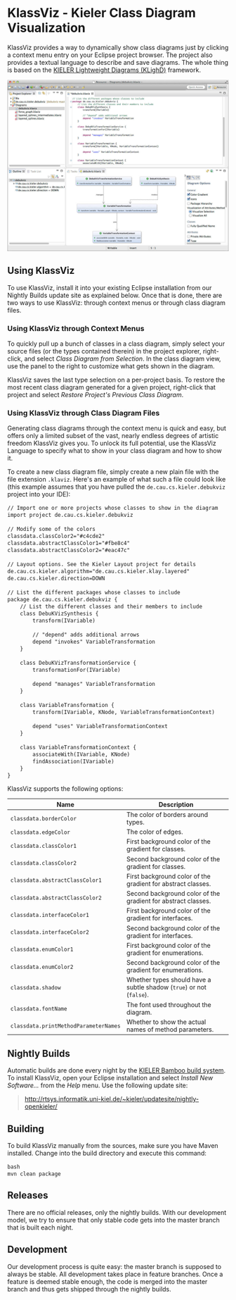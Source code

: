 KlassViz - Kieler Class Diagram Visualization
=============================================

KlassViz provides a way to dynamically show class diagrams just by clicking a context menu entry on your Eclipse project browser. The project also provides a textual language to describe and save diagrams. The whole thing is based on the [KIELER Lightweight Diagrams (KLighD)](http://www.informatik.uni-kiel.de/rtsys/kieler/) framework.

![Usage example](https://raw.githubusercontent.com/OpenKieler/klassviz/master/doc/screenshot.jpg) 


Using KlassViz
--------------

To use KlassViz, install it into your existing Eclipse installation from our Nightly Builds update site as explained below. Once that is done, there are two ways to use KlassViz: through context menus or through class diagram files.


### Using KlassViz through Context Menus

To quickly pull up a bunch of classes in a class diagram, simply select your source files (or the types contained therein) in the project explorer, right-click, and select _Class Diagram from Selection_. In the class diagram view, use the panel to the right to customize what gets shown in the diagram.

KlassViz saves the last type selection on a per-project basis. To restore the most recent class diagram generated for a given project, right-click that project and select _Restore Project's Previous Class Diagram_.


### Using KlassViz through Class Diagram Files

Generating class diagrams through the context menu is quick and easy, but offers only a limited subset of the vast, nearly endless degrees of artistic freedom KlassViz gives you. To unlock its full potential, use the KlassViz Language to specify what to show in your class diagram and how to show it.

To create a new class diagram file, simply create a new plain file with the file extension `.klaviz`. Here's an example of what such a file could look like (this example assumes that you have pulled the `de.cau.cs.kieler.debukviz` project into your IDE):

    // Import one or more projects whose classes to show in the diagram
    import project de.cau.cs.kieler.debukviz
    
    // Modify some of the colors
    classdata.classColor2="#c4cde2"
    classdata.abstractClassColor1="#fbe8c4"
    classdata.abstractClassColor2="#eac47c"
    
    // Layout options. See the Kieler Layout project for details
    de.cau.cs.kieler.algorithm="de.cau.cs.kieler.klay.layered"
    de.cau.cs.kieler.direction=DOWN
    
    // List the different packages whose classes to include
    package de.cau.cs.kieler.debukviz {
        // List the different classes and their members to include
        class DebuKVizSynthesis {
            transform(IVariable)
            
            // "depend" adds additional arrows
            depend "invokes" VariableTransformation
        }
        
        class DebuKVizTransformationService {
            transformationFor(IVariable)
            
            depend "manages" VariableTransformation
        }
        
        class VariableTransformation {
            transform(IVariable, KNode, VariableTransformationContext)
            
            depend "uses" VariableTransformationContext
        }
        
        class VariableTransformationContext {
            associateWith(IVariable, KNode)
            findAssociation(IVariable)
        }
    }

KlassViz supports the following options:

Name                                  | Description
--------------------------------------|--------------------------------------------------------------
`classdata.borderColor`               | The color of borders around types.
`classdata.edgeColor`                 | The color of edges.
`classdata.classColor1`               | First background color of the gradient for classes.
`classdata.classColor2`               | Second background color of the gradient for classes.
`classdata.abstractClassColor1`       | First background color of the gradient for abstract classes.
`classdata.abstractClassColor2`       | Second background color of the gradient for abstract classes.
`classdata.interfaceColor1`           | First background color of the gradient for interfaces.
`classdata.interfaceColor2`           | Second background color of the gradient for interfaces.
`classdata.enumColor1`                | First background color of the gradient for enumerations.
`classdata.enumColor2`                | Second background color of the gradient for enumerations.
`classdata.shadow`                    | Whether types should have a subtle shadow (`true`) or not (`false`).
`classdata.fontName`                  | The font used throughout the diagram.
`classdata.printMethodParameterNames` | Whether to show the actual names of method parameters.


Nightly Builds
--------------

Automatic builds are done every night by the [KIELER Bamboo build system](http://rtsys.informatik.uni-kiel.de/bamboo). To install KlassViz, open your Eclipse installation and select _Install New Software..._ from the _Help_ menu. Use the following update site:

> http://rtsys.informatik.uni-kiel.de/~kieler/updatesite/nightly-openkieler/


Building
--------

To build KlassViz manually from the sources, make sure you have Maven installed. Change into the build directory and execute this command:

    bash
    mvn clean package


Releases
--------

There are no official releases, only the nightly builds. With our development model, we try to ensure that only stable code gets into the master branch that is built each night.


Development
-----------

Our development process is quite easy: the master branch is supposed to always be stable. All development takes place in feature branches. Once a feature is deemed stable enough, the code is merged into the master branch and thus gets shipped through the nightly builds.
